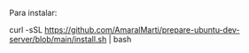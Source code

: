 Para instalar:

curl -sSL https://github.com/AmaralMarti/prepare-ubuntu-dev-server/blob/main/install.sh | bash

